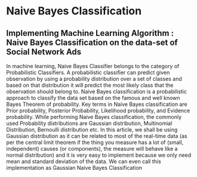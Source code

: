 # Naive Bayes Classification
## Implementing Machine Learning Algorithm : Naive Bayes Classification on the data-set of Social Network Ads

In machine learning, Naive Bayes Classifier belongs to the category of Probabilistic Classifiers. A probabilistic classifier can predict given observation by using a probability distribution over a set of classes and based on that distribution it will predict the most likely class that the observation should belong to.
Naive Bayes classification is a probabilistic approach to classify the data set based on the famous and well known Bayes Theorem of probability. Key terms in Naive Bayes classification are Prior probability, Posterior Probability, Likelihood probability, and Evidence probability.
While performing Naive Bayes classification, the commonly used Probability distributions are Gaussian distribution, Multinomial Distribution, Bernoulli distribution etc. In this article, we shall be using Gaussian distribution as it can be related to most of the real-time data (as per the central limit theorem if the thing you measure has a lot of (small, independent) causes (or components), the measure will behave like a normal distribution) and it is very easy to implement because we only need mean and standard deviation of the data. We can even call this implementation as Gaussian Naive Bayes Classification
